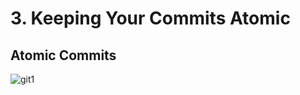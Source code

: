 # 3. Keeping Your Commits Atomic

## Atomic Commits

![git1](https://user-images.githubusercontent.com/50626798/228452074-d0fadc7b-566c-4287-9400-2ffcd7e94949.png)
